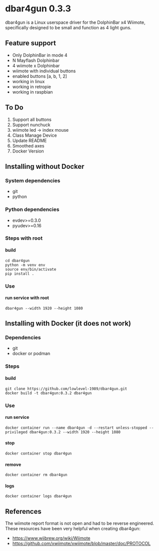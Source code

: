 # dbar4gun 0.3.3

dbar4gun is a Linux userspace driver for the DolphinBar x4 Wiimote, specifically designed to be small and function as 4 light guns.

## Feature support
- Only DolphinBar in mode 4
- N Mayflash Dolphinbar
- 4 wiimote x Dolphinbar
- wiimote with individual buttons
- enabled buttons [a, b, 1, 2]
- working in linux
- working in retropie
- working in raspbian

## To Do
1. Support all buttons
2. Support nunchuck
3. wiimote led -> index mouse
4. Class Manage Device
5. Update README
6. Smoothed axes
7. Docker Version

## Installing without Docker
### System dependencies
- git
- python
### Python dependencies
- evdev>=0.3.0
- pyudev>=0.16

### Steps with root
#### build
~~~
cd dbar4gun
python -m venv env
source env/bin/activate
pip install .
~~~

### Use
#### run service with root
~~~
dbar4gun --width 1920 --height 1080
~~~

## Installing with Docker (it does not work)
### Dependencies
- git
- docker or podman

### Steps
#### build
~~~
git clone https://github.com/lowlevel-1989/dbar4gun.git
docker build -t dbar4gun:0.3.2 dbar4gun
~~~

### Use
#### run service
~~~
docker container run --name dbar4gun -d --restart unless-stopped --privileged dbar4gun:0.3.2 --width 1920 --height 1080
~~~
#### stop
~~~
docker container stop dbar4gun
~~~
#### remove
~~~
docker container rm dbar4gun
~~~
#### logs
~~~
docker container logs dbar4gun
~~~

## References

The wiimote report format is not open and had to be reverse engineered. These resources have been very helpful when creating dbar4gun:

- <https://www.wiibrew.org/wiki/Wiimote>
- <https://github.com/xwiimote/xwiimote/blob/master/doc/PROTOCOL>
